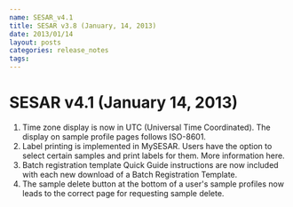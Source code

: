 ```yaml
---
name: SESAR_v4.1
title: SESAR v3.8 (January, 14, 2013)
date: 2013/01/14
layout: posts
categories: release_notes
tags: 
---
```


# SESAR v4.1 (January 14, 2013)
1. Time zone display is now in UTC (Universal Time Coordinated). The display on sample profile pages follows ISO-8601.
2. Label printing is implemented in MySESAR. Users have the option to select certain samples and print labels for them. More information here.
3. Batch registration template Quick Guide instructions are now included with each new download of a Batch Registration Template.
4. The sample delete button at the bottom of a user's sample profiles now leads to the correct page for requesting sample delete.
